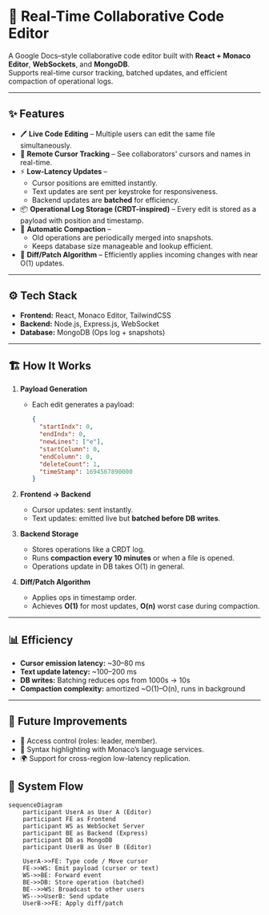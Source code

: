 # 🚀 Real-Time Collaborative Code Editor

A Google Docs–style collaborative code editor built with **React + Monaco Editor**, **WebSockets**, and **MongoDB**.  
Supports real-time cursor tracking, batched updates, and efficient compaction of operational logs.

---

## ✨ Features

- 🖊️ **Live Code Editing** – Multiple users can edit the same file simultaneously.
- 👥 **Remote Cursor Tracking** – See collaborators' cursors and names in real-time.
- ⚡ **Low-Latency Updates** –  
  - Cursor positions are emitted instantly.  
  - Text updates are sent per keystroke for responsiveness.  
  - Backend updates are **batched** for efficiency.  
- 📦 **Operational Log Storage (CRDT-inspired)** – Every edit is stored as a payload with position and timestamp.
- 🧹 **Automatic Compaction** –  
  - Old operations are periodically merged into snapshots.  
  - Keeps database size manageable and lookup efficient.
- 🔄 **Diff/Patch Algorithm** – Efficiently applies incoming changes with near O(1) updates.

---

## ⚙️ Tech Stack

- **Frontend:** React, Monaco Editor, TailwindCSS  
- **Backend:** Node.js, Express.js, WebSocket  
- **Database:** MongoDB (Ops log + snapshots)  

---

## 🏗️ How It Works

1. **Payload Generation**  
   - Each edit generates a payload:  
     ```json
     {
       "startIndx": 0,
       "endIndx": 0,
       "newLines": ["e"],
       "startColumn": 0,
       "endColumn": 0,
       "deleteCount": 1,
       "timeStamp": 1694567890000
     }
     ```

2. **Frontend → Backend**  
   - Cursor updates: sent instantly.  
   - Text updates: emitted live but **batched before DB writes**.

3. **Backend Storage**  
   - Stores operations like a CRDT log.  
   - Runs **compaction every 10 minutes** or when a file is opened.
   - Operations update in DB takes O(1) in general.

4. **Diff/Patch Algorithm**  
   - Applies ops in timestamp order.  
   - Achieves **O(1)** for most updates, **O(n)** worst case during compaction.

---

## 📊 Efficiency

- **Cursor emission latency:** ~30–80 ms  
- **Text update latency:** ~100–200 ms  
- **DB writes:** Batching reduces ops from 1000s → 10s  
- **Compaction complexity:** amortized ~O(1)–O(n), runs in background  

---

## 🚧 Future Improvements

- 🔐 Access control (roles: leader, member).  
- 📝 Syntax highlighting with Monaco’s language services.  
- 🌍 Support for cross-region low-latency replication.  

## 🔄 System Flow

```mermaid
sequenceDiagram
    participant UserA as User A (Editor)
    participant FE as Frontend
    participant WS as WebSocket Server
    participant BE as Backend (Express)
    participant DB as MongoDB
    participant UserB as User B (Editor)

    UserA->>FE: Type code / Move cursor
    FE->>WS: Emit payload (cursor or text)
    WS->>BE: Forward event
    BE->>DB: Store operation (batched)
    BE-->>WS: Broadcast to other users
    WS-->>UserB: Send update
    UserB->>FE: Apply diff/patch
